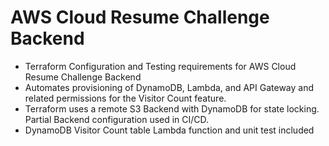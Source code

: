 # AWS Cloud Resume Challenge Backend
- Terraform Configuration and Testing requirements for AWS Cloud Resume Challenge Backend
- Automates provisioning of DynamoDB, Lambda, and API Gateway and related permissions for the Visitor Count feature. 
- Terraform uses a remote S3 Backend with DynamoDB for state locking. Partial Backend configuration used in CI/CD. 
- DynamoDB Visitor Count table Lambda function and unit test included